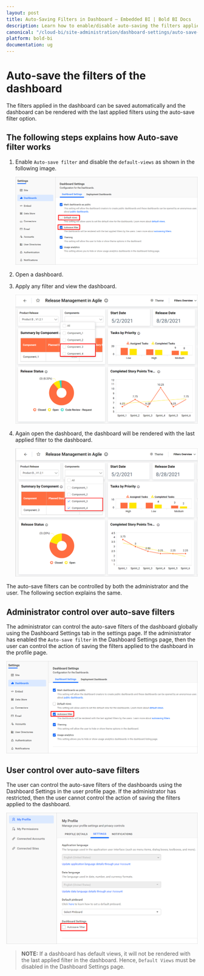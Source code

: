 ```yaml
---
layout: post
title: Auto-Saving Filters in Dashboard – Embedded BI | Bold BI Docs
description: Learn how to enable/disable auto-saving the filters applied at runtime in a dashboard in Bold BI Embedded.
canonical: "/cloud-bi/site-administration/dashboard-settings/auto-save-filter/"
platform: bold-bi
documentation: ug
---
```


# Auto-save the filters of the dashboard

The filters applied in the dashboard can be saved automatically and the dashboard can be rendered with the last applied filters using the auto-save filter option.

## The following steps explains how Auto-save filter works

1. Enable `Auto-save filter` and disable the `default-views` as shown in the following image.

    ![Auto save filter enabled](/static/assets/embedded/site-administration/images/auto-save.png)

2. Open a dashboard.

3. Apply any filter and view the dashboard.

    ![Apply filter](/static/assets/embedded/site-administration/images/apply-filter.png#width=65%)

4. Again open the dashboard, the dashboard will be rendered with the last applied filter to the dashboard.

    ![Applied filter](/static/assets/embedded/site-administration/images/applied-filter.png#width=65%)

The auto-save filters can be controlled by both the administrator and the user. The following section explains the same. 

## Administrator control over auto-save filters

The administrator can control the auto-save filters of the dashboard globally using the Dashboard Settings tab in the settings page. If the administrator has enabled the `Auto-save filter` in the Dashboard Settings page, then the user can control the action of saving the filters applied to the dashboard in the profile page.

![Auto save filter enabled](/static/assets/embedded/site-administration/images/auto-save-settings.png)

## User control over auto-save filters

The user can control the auto-save filters of the dashboards using the Dashboard Settings in the user profile page. If the administrator has restricted, then the user cannot control the action of saving the filters applied to the dashboard.

![Auto save filter disabled](/static/assets/embedded/site-administration/images/auto-save-disabled.png)

> **NOTE:** If a dashboard has default views, it will not be rendered with the last applied filter in the dashboard. Hence, `Default Views` must be disabled in the Dashboard Settings page.
